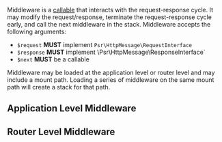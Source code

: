 Middleware is a [callable](http://php.net/manual/en/language.types.callable.php) that interacts with the request-response cycle. 
It may modify the request/response, terminate the request-response cycle early, and call the next middleware in the stack. 
Middleware accepts the following arguments:

  * ```$request``` **MUST** implement `Psr\HttpMessage\RequestInterface`
  * ```$response``` **MUST** implement \Psr\HttpMessage\ResponseInterface`
  * ```$next``` **MUST** be a callable
   
Middleware may be loaded at the application level or router level and may include a mount path. Loading a series of 
middleware on the same mount path will create a stack for that path. 

Application Level Middleware
----------------------------



Router Level Middleware
-----------------------

